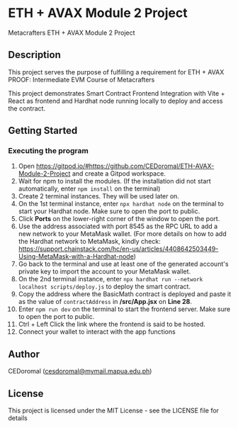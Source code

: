 # ETH + AVAX Module 2 Project

Metacrafters ETH + AVAX Module 2 Project

## Description

This project serves the purpose of fulfilling a requirement for ETH + AVAX PROOF: Intermediate EVM Course of Metacrafters

This project demonstrates Smart Contract Frontend Integration with Vite + React as frontend and Hardhat node running locally to deploy and access the contract.

## Getting Started

### Executing the program

1. Open https://gitpod.io/#https://github.com/CEDoromal/ETH-AVAX-Module-2-Project and create a Gitpod workspace.
2. Wait for npm to install the modules. (If the installation did not start automatically, enter `npm install` on the terminal)
3. Create 2 terminal instances. They will be used later on.
4. On the 1st terminal instance, enter `npx hardhat node` on the terminal to start your Hardhat node. Make sure to open the port to public.
5. Click **Ports** on the lower-right corner of the window to open the port.
6. Use the address associated with port 8545 as the RPC URL to add a new network to your MetaMask wallet. (For more details on how to add the Hardhat network to MetaMask, kindly check: https://support.chainstack.com/hc/en-us/articles/4408642503449-Using-MetaMask-with-a-Hardhat-node)
7. Go back to the terminal and use at least one of the generated account's private key to import the account to your MetaMask wallet.
8. On the 2nd terminal instance, enter `npx hardhat run --network localhost scripts/deploy.js` to deploy the smart contract.
9. Copy the address where the BasicMath contract is deployed and paste it as the value of `contractAddress` in **/src/App.jsx** on **Line 28**.
10. Enter `npm run dev` on the terminal to start the frontend server. Make sure to open the port to public.
11. Ctrl + Left Click the link where the frontend is said to be hosted.
12. Connect your wallet to interact with the app functions

## Author

CEDoromal (cesdoromal@mymail.mapua.edu.ph)

## License

This project is licensed under the MIT License - see the LICENSE file for details
